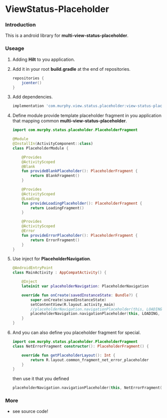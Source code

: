 # ViewStatus-Placeholder
### Introduction

This is a android library for **multi-view-status-placeholder**.

### Useage

1. Adding **Hilt** to you application.

2. Add it in your root **build.gradle** at the end of repositories.

   ```groovy
   repositories {
       jcenter()
   }
   ```

   

3. Add dependencies.

   ```groovy
   implementation 'com.murphy.view.status.placeholder:view-status-placeholder:1.0.0'
   ```

   

4. Define module provide template placeholder fragment in you application that mapping common **multi-view-status-placeholder**.

   ```kotlin
   import com.murphy.status.placeholder.PlaceholderFragment
   
   @Module
   @InstallIn(ActivityComponent::class)
   class PlaceholderModule {
   
       @Provides
       @ActivityScoped
       @Blank
       fun provideBlankPlaceholder(): PlaceholderFragment {
           return BlankFragment()
       }
   
       @Provides
       @ActivityScoped
       @Loading
       fun provideLoadingPlaceholder(): PlaceholderFragment {
           return LoadingFragment()
       }
   
       @Provides
       @ActivityScoped
       @Error
       fun provideErrorPlaceholder(): PlaceholderFragment {
           return ErrorFragment()
       }
   }
   ```

   

5. Use inject for **PlaceholderNavigation**.

   ```kotlin
   @AndroidEntryPoint
   class MainActivity : AppCompatActivity() {
   
       @Inject
       lateinit var placeholderNavigation: PlaceholderNavigation
   
       override fun onCreate(savedInstanceState: Bundle?) {
           super.onCreate(savedInstanceState)
           setContentView(R.layout.activity_main)
           //placeholderNavigation.navigationPlaceholder(this, LOADING)
           placeholderNavigation.navigationPlaceholder(this, LOADING, R.id.container)
       }
   }
   ```

   

6. And you can also define you placeholder fragment for special.

   ```kotlin
   import com.murphy.status.placeholder.PlaceholderFragment
   class NetErrorFragment constructor(): PlaceholderFragment() {
   
       override fun getPlaceholderLayout(): Int {
           return R.layout.common_fragment_net_error_placeholder
       }
   }
   ```

   then use it that you defined

   ```kotlin
   placeholderNavigation.navigationPlaceholder(this, NetErrorFragment())
   ```



### More

- see source code!



